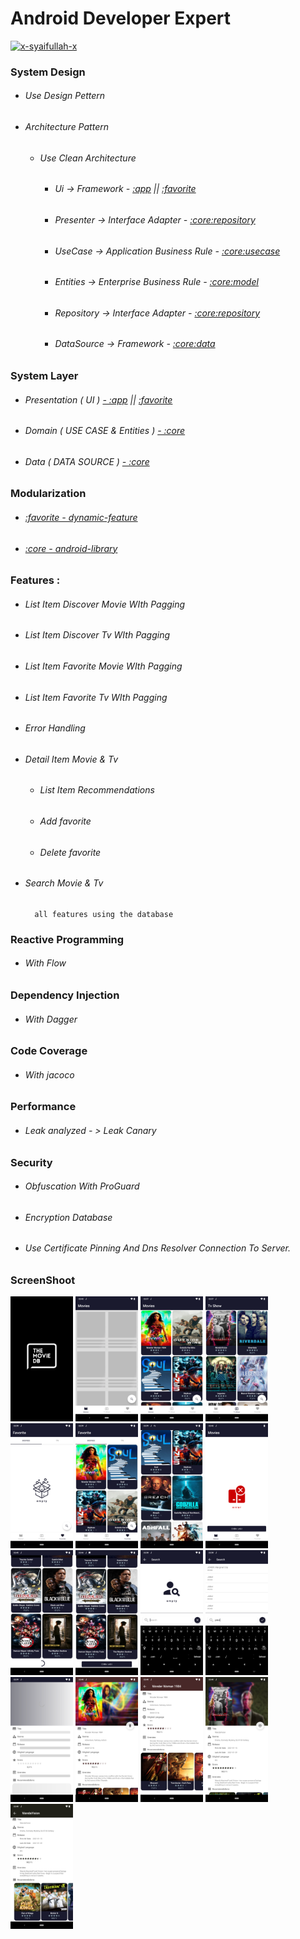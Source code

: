 # Android Developer Expert

[![x-syaifullah-x](https://circleci.com/gh/x-syaifullah-x/submission-android-developer-expert.svg?style=shield)](https://circleci.com/gh/x-syaifullah-x/submission-android-developer-expert)

### System Design
* ###### Use Design Pettern
* ###### Architecture Pattern
    *   ###### Use Clean Architecture
        * ###### Ui -> Framework - [:app](https://github.com/x-syaifullah-x/submission-android-developer-expert/tree/master/app) || [:favorite](https://github.com/x-syaifullah-x/submission-android-developer-expert/tree/master/favorite)
        * ###### Presenter -> Interface Adapter - [:core:repository](https://github.com/x-syaifullah-x/submission-android-developer-expert/tree/submission_2/core/src/main/java/com/android/developer/expert/core/domain/repository)
        * ###### UseCase -> Application Business Rule - [:core:usecase](https://github.com/x-syaifullah-x/submission-android-developer-expert/tree/submission_2/core/src/main/java/com/android/developer/expert/core/domain/usecase)
        * ###### Entities -> Enterprise Business Rule - [:core:model](https://github.com/x-syaifullah-x/submission-android-developer-expert/tree/submission_2/core/src/main/java/com/android/developer/expert/core/domain/model)
        * ###### Repository -> Interface Adapter - [:core:repository](https://github.com/x-syaifullah-x/submission-android-developer-expert/tree/submission_2/core/src/main/java/com/android/developer/expert/core/domain/repository)
        * ###### DataSource -> Framework - [:core:data](https://github.com/x-syaifullah-x/submission-android-developer-expert/tree/submission_2/core/src/main/java/com/android/developer/expert/core/data)

### System Layer
* ###### Presentation ( UI ) [- :app](https://github.com/x-syaifullah-x/submission-android-developer-expert/tree/master/app) || [:favorite](https://github.com/x-syaifullah-x/submission-android-developer-expert/tree/master/favorite)

* ###### Domain ( USE CASE & Entities ) [- :core](https://github.com/x-syaifullah-x/submission-android-developer-expert/tree/submission_2/core/src/main/java/com/android/developer/expert/core/domain)

* ###### Data ( DATA SOURCE ) [- :core](https://github.com/x-syaifullah-x/android-the-movie-db/tree/master/the_movie_db_data)

### Modularization
* ###### [:favorite - dynamic-feature](https://github.com/x-syaifullah-x/submission-android-developer-expert/tree/submission_2/favorite)
* ###### [:core - android-library](https://github.com/x-syaifullah-x/submission-android-developer-expert/tree/submission_2/core)

### Features :
* ###### List Item Discover Movie WIth Pagging
* ###### List Item Discover Tv WIth Pagging
* ###### List Item Favorite Movie WIth Pagging
* ###### List Item Favorite Tv WIth Pagging
* ###### Error Handling
* ###### Detail Item Movie & Tv
    * ###### List Item Recommendations
    * ###### Add favorite
    * ###### Delete favorite
* ###### Search Movie & Tv

        all features using the database

### Reactive Programming
* ###### With Flow

### Dependency Injection
* ###### With Dagger

### Code Coverage
* ###### With jacoco

### Performance
* ###### Leak analyzed - > Leak Canary

### Security
* ###### Obfuscation With ProGuard
* ###### Encryption Database
* ###### Use Certificate Pinning And Dns Resolver Connection To Server.

### ScreenShoot
<div>
    <img src="https://github.com/x-syaifullah-x/Android-Developer-Expert/blob/submission_2/screenshoot/splash.png" width="100px"</img>
    <img src="https://github.com/x-syaifullah-x/Android-Developer-Expert/blob/submission_2/screenshoot/item_loading.png" width="100px"</img>
    <img src="https://github.com/x-syaifullah-x/Android-Developer-Expert/blob/submission_2/screenshoot/movie_discover.png" width="100px"</img>
    <img src="https://github.com/x-syaifullah-x/Android-Developer-Expert/blob/submission_2/screenshoot/tv_discover.png" width="100px"</img>
    <img src="https://github.com/x-syaifullah-x/Android-Developer-Expert/blob/submission_2/screenshoot/favorite_empty.png" width="100px"</img>
    <img src="https://github.com/x-syaifullah-x/Android-Developer-Expert/blob/submission_2/screenshoot/favorite_with_data.png" width="100px"</img>
    <img src="https://github.com/x-syaifullah-x/Android-Developer-Expert/blob/submission_2/screenshoot/item_discover_on_scroll.png" width="100px"</img>
    <img src="https://github.com/x-syaifullah-x/Android-Developer-Expert/blob/submission_2/screenshoot/error.png" width="100px"</img>
    <img src="https://github.com/x-syaifullah-x/Android-Developer-Expert/blob/submission_2/screenshoot/item_footer.png" width="100px"</img>
    <img src="https://github.com/x-syaifullah-x/Android-Developer-Expert/blob/submission_2/screenshoot/item_retry.png" width="100px"</img>
    <img src="https://github.com/x-syaifullah-x/Android-Developer-Expert/blob/submission_2/screenshoot/search.png" width="100px"</img>
    <img src="https://github.com/x-syaifullah-x/Android-Developer-Expert/blob/submission_2/screenshoot/search_with_data.png" width="100px"</img>
    <img src="https://github.com/x-syaifullah-x/Android-Developer-Expert/blob/submission_2/screenshoot/detail_loading.png" width="100px"</img>
    <img src="https://github.com/x-syaifullah-x/Android-Developer-Expert/blob/submission_2/screenshoot/detail_movie.png" width="100px"</img>
    <img src="https://github.com/x-syaifullah-x/Android-Developer-Expert/blob/submission_2/screenshoot/detail_movie_on_scroll.png" width="100px"</img>
    <img src="https://github.com/x-syaifullah-x/Android-Developer-Expert/blob/submission_2/screenshoot/detail_tv.png" width="100px"</img>
    <img src="https://github.com/x-syaifullah-x/Android-Developer-Expert/blob/submission_2/screenshoot/detail_tv_on_scroll.png" width="100px"</img>
</div>